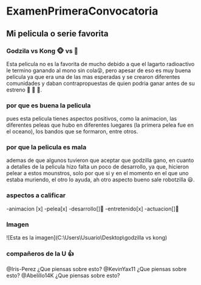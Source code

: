 # ExamenPrimeraConvocatoria
## Mi pelicula o serie favorita
### Godzila vs Kong  :monkey_face: vs :dragon_face:
Esta pelicula no es la favorita de mucho debido a que el lagarto radioactivo le termino ganando al mono sin cola:stuck_out_tongue_closed_eyes:, pero apesar de eso es muy buena pelicula ya que era una de las mas esperadas y se crearon diferentes comunidades y daban contrapropuestas de quien podria ganar antes de su estreno :stars: :stars: :stars:.

### por que es buena la pelicula
pues esta pelicula tienes aspectos positivos, como la animacion, las diferentes peleas que hubo en diferentes luegares (la primera pelea fue en el oceano), los bandos que se formaron, entre otros.

### por que la pelicula es mala
ademas de que algunos tuvieron que aceptar que godzilla gano, en cuanto a detalles de la pelicula hizo falta un poco de desarrollo, ya que, hicieron pelear a estos mounstros, solo por que si y en el momento en el que uno estaba muriendo, el otro lo ayuda, ah otro aspecto bueno sale robotzilla :smiley:.

### aspectos a calificar
-animacion [x]
-pelea[x]
-desarrollo[]:triumph:
-entretenido[x]
-actuacion[]:triumph:

### Imagen
![Esta es la imagen](C:\Users\Usuario\Desktop\godzilla vs kong)

### compañeros de la U :+1:
@Iris-Perez ¿Que piensas sobre esto?
@KevinYax11 ¿Que piensas sobre esto?
@Abelillo14K ¿Que piensas sobre esto?



